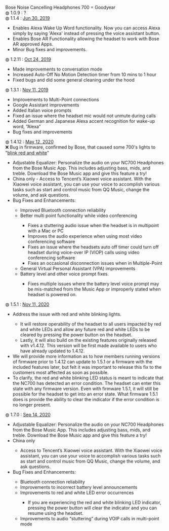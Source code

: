 Bose Noise Cancelling Headphones 700 = Goodyear</br>
&#9677; 1.0.9 : ?</br>
&#9677; 1.1.4 : <a href="https://community.bose.com/t5/Around-On-Ear-Headphones/Noise-Cancelling-Headphones-700-Firmware-Update-1-1-4-June-30/m-p/216079">Jun 30, 2019</a></br>
<ul>
  <li>Enables Alexa Wake Up Word functionality. Now you can access Alexa simply by saying 'Alexa' instead of pressing the voice assistant button.</li>
  <li>Enables Bose AR Functionality allowing the headset to work with Bose AR approved Apps.</li>
  <li>Minor Bug fixes and improvements.</li>
</ul>

&#9677; 1.2.11 : <a href="https://community.bose.com/t5/Around-On-Ear-Headphones/Noise-Cancelling-Headphones-700-firmware-update-1-2-11-October/td-p/246325">Oct 24, 2019</a></br>
<ul>
  <li>Made improvements to conversation mode</li>
  <li>Increased Auto-Off No Motion Detection timer from 10 mins to 1 hour</li>
  <li>Fixed bugs and did some general cleaning under the hood</li>
</ul>

&#9677; 1.3.1 : <a href="https://community.bose.com/t5/Around-On-Ear-Headphones/Noise-Cancelling-Headphones-700-Firmware-1-3-1-November-18-2019/m-p/252092">Nov 11, 2019</a></br>
<ul>
  <li>Improvements to Multi-Point connections</li>
  <li>Google Assistant improvements</li>
  <li>Added Italian voice prompts</li>
  <li>Fixed an issue where the headset mic would not unmute during calls</li>
  <li>Added German and Japanese Alexa accent recognition for wake-up word, “Alexa”</li>
  <li>Bug fixes and improvements</li>
</ul>

&#9677; 1.4.12 : <a href="https://community.bose.com/t5/Around-On-Ear-Headphones/Noise-Cancelling-700-Firmware-Update-1-4-12-May-12th-2020/m-p/300552">May 12, 2020</a></br>
❌ Bug in firmware, confirmed by Bose, that caused some 700's lights to "<a href="https://community.bose.com/t5/Around-On-Ear-Headphones/Bose-NC-700-Red-White-blinking-LED-UPDATE-7-30-1-5-1-discussion/td-p/306547/page/22">blink red and white</a>"<ul>
  <li>Adjustable Equalizer: Personalize the audio on your NC700 Headphones from the Bose Music App. This includes adjusting bass, mids, and treble. Download the Bose Music app and give this feature a try!</li>
  <li>China only - Access to Tencent’s Xiaowei voice assistant.  With the Xiaowei voice assistant, you can use your voice to accomplish various tasks such as start and control music from QQ Music, change the volume, and ask questions.</li>
  <li>Bug Fixes and Enhancements:</li>
  <ul>
    <li>Improved Bluetooth connection reliability</li>
    <li>Better multi point functionality while video conferencing</li>
    <ul>
      <li>Fixes a stuttering audio issue when the headset is in multipoint with a Mac or PC</li>
      <li>Improves the audio experience when using most video conferencing software</li>
      <li>Fixes an issue where the headsets auto off timer could turn off headset during voice-over IP (VIOP) calls using video conferencing software</li>
      <li>Fixes an occasional disconnection issues when in Multiple-Point</li>
    </ul>
    <li>General Virtual Personal Assistant (VPA) improvements</li>
    <li>Battery level and other voice prompt fixes.</li>
    <ul>
      <li>Fixes multiple issues where the battery level voice prompt may be mis-matched from the Music App or improperly stated when headset is powered on.</li>
    </ul>
  </ul>
</ul>

&#9677; 1.5.1 : <a href="https://community.bose.com/t5/Around-On-Ear-Headphones/Bose-NC-700-Red-White-blinking-LED-UPDATE-7-30-1-5-1-discussion/td-p/306547/page/22">Nov 11, 2020</a></br>
<ul>
  <li>Address the issue with red and white blinking lights.</li>
    <ul>
      <li>It will restore operability of the headset to all users impacted by red and white LEDs and allow any future red and white LEDs to be cleared by pressing the power button on the headset.</li>
      <li>Lastly, it will also build on the existing features originally released with v1.4.12. This version will be first made available to users who have already updated to 1.4.12.</li>
      </ul>
  <li>We will provide more information as to how members running versions of firmware prior to 1.4.12 can update to 1.5.1 or a firmware with the included features later, but felt it was important to release this fix to the customers most affected as soon as possible.</li>
  <li>To clarify, the red and white blinking LED status is meant to indicate that the NC700 has detected an error condition. The headset can enter this state with any firmware version. Even with firmware 1.5.1, it will still be possible for the headset to get into an error state. What firmware 1.5.1 does is provide the ability to clear the indicator if the error condition is no longer present.</li>
</ul>

&#9677; 1.7.0 : <a href="https://community.bose.com/t5/Around-On-Ear-Headphones/Noise-Cancelling-700-Firmware-Update-1-7-0-September-14th-2020/m-p/546521">Sep 14, 2020</a></br>
<ul>
  <li>Adjustable Equalizer: Personalize the audio on your NC700 Headphones from the Bose Music App. This includes adjusting bass, mids, and treble. Download the Bose Music app and give this feature a try! </li>
  <li>China only</li>
    <ul>
      <li>Access to Tencent’s Xiaowei voice assistant.  With the Xiaowei voice assistant, you can use your voice to accomplish various tasks such as start and control music from QQ Music, change the volume, and ask questions.</li>
    </ul>
  <li>Bug Fixes and Enhancements:</li>
    <ul>
      <li>Bluetooth connection reliability</li>
      <li>Improvements to incorrect battery level announcements</li>
      <li>Improvements to red and white LED error occurrences</li>
      <ul>
        <li>If you are experiencing the red and white blinking LED indicator, pressing the power button will clear the indicator and you can resume using the headset.</li>
      </ul>
      <li>Improvements to audio “stuttering” during VOIP calls in multi-point mode</li>
    </ul>
</ul>
